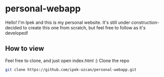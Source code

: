 # personal-webapp
Hello! I'm Ipek and this is my personal website. It's still under construction- decided to create this one from scratch, but feel free to follow as it's developed!

## How to view
Feel free to clone, and just open index.html :)
Clone the repo
   ```sh
   git clone https://github.com/ipek-ozcan/personal-webapp.git
   ```
